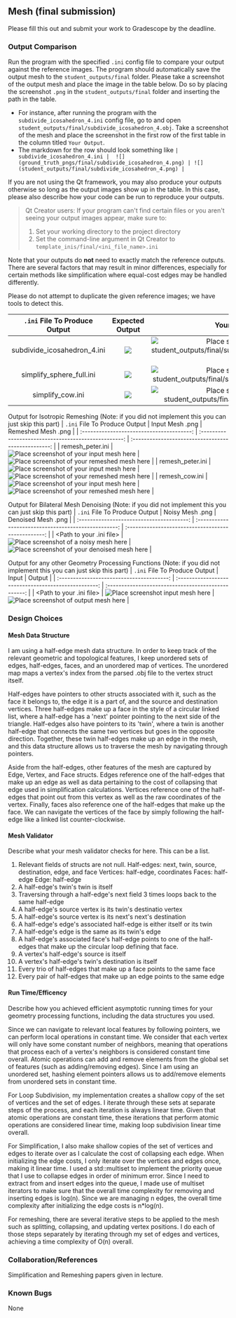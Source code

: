 ## Mesh (final submission)

Please fill this out and submit your work to Gradescope by the deadline.

### Output Comparison
Run the program with the specified `.ini` config file to compare your output against the reference images. The program should automatically save the output mesh to the `student_outputs/final` folder. Please take a screenshot of the output mesh and place the image in the table below. Do so by placing the screenshot `.png` in the `student_outputs/final` folder and inserting the path in the table.

- For instance, after running the program with the `subdivide_icosahedron_4.ini` config file, go to and open `student_outputs/final/subdivide_icosahedron_4.obj`. Take a screenshot of the mesh and place the screenshot in the first row of the first table in the column titled `Your Output`.
- The markdown for the row should look something like `| subdivide_icosahedron_4.ini |  ![](ground_truth_pngs/final/subdivide_icosahedron_4.png) | ![](student_outputs/final/subdivide_icosahedron_4.png) |`

If you are not using the Qt framework, you may also produce your outputs otherwise so long as the output images show up in the table. In this case, please also describe how your code can be run to reproduce your outputs.

> Qt Creator users: If your program can't find certain files or you aren't seeing your output images appear, make sure to:<br/>
> 1. Set your working directory to the project directory
> 2. Set the command-line argument in Qt Creator to `template_inis/final/<ini_file_name>.ini`

Note that your outputs do **not** need to exactly match the reference outputs. There are several factors that may result in minor differences, especially for certain methods like simplification where equal-cost edges may be handled differently.



Please do not attempt to duplicate the given reference images; we have tools to detect this.

| `.ini` File To Produce Output | Expected Output | Your Output |
| :---------------------------------------: | :--------------------------------------------------: | :-------------------------------------------------: | 
| subdivide_icosahedron_4.ini |  ![](ground_truth_pngs/final/subdivide_icosahedron_4.png) | ![Place screenshot of student_outputs/final/subdivide_icosahedron_4.obj here](student_outputs/final/subdivide_icosadedron_4.png) |
| simplify_sphere_full.ini |  ![](ground_truth_pngs/final/simplify_sphere_full.png) | ![Place screenshot of student_outputs/final/simplify_sphere_full.obj here](student_outputs/final/simplify_sphere_full.png) |
| simplify_cow.ini | ![](ground_truth_pngs/final/simplify_cow.png) | ![Place screenshot of student_outputs/final/simplify_cow.obj here](student_outputs/final/simplify_cow.png) |

Output for Isotropic Remeshing (Note: if you did not implement this you can just skip this part)
| `.ini` File To Produce Output | Input Mesh .png | Remeshed Mesh .png |
| :---------------------------------------: | :--------------------------------------------------: | :-------------------------------------------------: | 
| remesh_peter.ini |  ![Place screenshot of your input mesh here](student_outputs/final/peter.png) | ![Place screenshot of your remeshed mesh here](student_outputs/final/remesh_peter.png) |
| remesh_peter.ini |  ![Place screenshot of your input mesh here](student_outputs/final/peter_back.png) | ![Place screenshot of your remeshed mesh here](student_outputs/final/remesh_peter_back.png) |
| remesh_cow.ini |  ![Place screenshot of your input mesh here](student_outputs/final/cow.png) | ![Place screenshot of your remeshed mesh here](student_outputs/final/remesh_cow.png) |


Output for Bilateral Mesh Denoising (Note: if you did not implement this you can just skip this part)
| `.ini` File To Produce Output | Noisy Mesh .png | Denoised Mesh .png |
| :---------------------------------------: | :--------------------------------------------------: | :-------------------------------------------------: | 
| <Path to your .ini file> |  ![Place screenshot of a noisy mesh here]() | ![Place screenshot of your denoised mesh here]() |



Output for any other Geometry Processing Functions (Note: if you did not implement this you can just skip this part)
| `.ini` File To Produce Output | Input | Output |
| :---------------------------------------: | :--------------------------------------------------: | :-------------------------------------------------: | 
| <Path to your .ini file> |  ![Place screenshot input mesh here]() | ![Place screenshot of output mesh here]() |


### Design Choices

#### Mesh Data Structure 

I am using a half-edge mesh data structure. In order to keep track of the relevant
geometric and topological features, I keep unordered sets of edges, half-edges, 
faces, and an unordered map of vertices. The unordered map maps a vertex's index
from the parsed .obj file to the vertex struct itself.

Half-edges have pointers to other structs associated with it, such as the face it
belongs to, the edge it is a part of, and the source and destination vertices. 
Three half-edges make up a face in the style of a circular linked list, where 
a half-edge has a 'next' pointer pointing to the next side of the triangle.
Half-edges also have pointers to its 'twin', where a twin is another half-edge that connects
the same two vertices but goes in the opposite direction. Together, these twin
half-edges make up an edge in the mesh, and this data structure allows us to 
traverse the mesh by navigating through pointers. 

Aside from the half-edges, other features of the mesh are captured by Edge, 
Vertex, and Face structs. Edges reference one of the half-edges that make 
up an edge as well as data pertaining to the cost of collapsing that edge
used in simplification calculations. Vertices reference one of the half-edges
that point out from this vertex as well as the raw coordinates of the vertex.
Finally, faces also reference one of the half-edges that make up the face. 
We can navigate the vertices of the face by simply following the half-edge like
a linked list counter-clockwise.

#### Mesh Validator
Describe what your mesh validator checks for here. This can be a list.

1. Relevant fields of structs are not null.
    Half-edges: next, twin, source, destination, edge, and face
    Vertices: half-edge, coordinates
    Faces: half-edge
    Edge: half-edge
2. A half-edge's twin's twin is itself
3. Traversing through a half-edge's next field 3 times loops back to the same half-edge
4. A half-edge's source vertex is its twin's destinatio vertex
5. A half-edge's source vertex is its next's next's destination
6. A half-edge's edge's associated half-edge is either itself or its twin
7. A half-edge's edge is the same as its twin's edge
8. A half-edge's associated face's half-edge points to one of the half-edges
that make up the circular loop defining that face.
9. A vertex's half-edge's source is itself
10. A vertex's half-edge's twin's destination is itself
11. Every trio of half-edges that make up a face points to the same face
12. Every pair of half-edges that make up an edge points to the same edge

#### Run Time/Efficency 
Describe how you achieved efficient asymptotic running times for your geometry processing functions, including the data structures you used.

Since we can navigate to relevant local features
by following pointers, we can perform local operations in constant time.
We consider that each vertex will only have some constant number of neighbors,
meaning that operations that process each of a vertex's neighbors is 
considered constant time overall. Atomic operations can add and remove
elements from the global set of features (such as adding/removing edges).
Since I am using an unordered set, hashing element pointers allows us to
add/remove elements from unordered sets in constant time. 

For Loop Subdivision, my implementation creates a shallow copy of the 
set of vertices and the set of edges. I iterate through these sets 
at separate steps of the process, and each iteration is always linear 
time. Given that atomic operations are constant time, these iterations
that perform atomic operations are considered linear time, making 
loop subdivision linear time overall.

For Simplification, I also make shallow copies of the set of vertices 
and edges to iterate over as I calculate the cost of collapsing each edge.
When initializing the edge costs, I only iterate over the vertices and 
edges once, making it linear time.
I used a std::multiset to implement the priority queue that I use to 
collapse edges in order of minimum error. Since I need to extract from and 
insert edges into the queue, I made use of multiset iterators to make sure
that the overall time complexity for removing and inserting edges is log(n).
Since we are managing n edges, the overall time complexity after initializing
the edge costs is n*log(n).

For remeshing, there are several iterative steps to be applied to the mesh
such as splitting, collapsing, and updating vertex positions. I do each
of those steps separately by iterating through my set of edges and vertices,
achieving a time complexity of O(n) overall.

### Collaboration/References
Simplification and Remeshing papers given in lecture.
### Known Bugs
None
